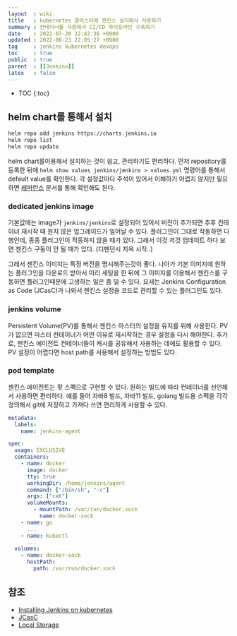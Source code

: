 ```yaml
---
layout  : wiki
title   : kubernetes 클러스터에 젠킨스 설치해서 사용하기
summary : 컨테이너를 사용해서 CI/CD 파이프라인 구축하기
date    : 2022-07-20 22:42:36 +0900
updated : 2022-08-23 22:05:27 +0900
tag     : jenkins kubernetes devops
toc     : true
public  : true
parent  : [[Jenkins]]
latex   : false
---
```

* TOC
{:toc}

## helm chart를 통해서 설치

```bash
helm repo add jenkins https://charts.jenkins.io
helm repo list
helm repo update
```

helm chart를이용해서 설치하는 것이 쉽고, 관리하기도 편리하다. 먼저 repository를 등록한 뒤에 `helm show values jenkins/jenkins > values.yml` 명령어를 통해서 default value를 확인한다. 각 설정값마다 주석이 있어서 이해하기 어렵지 않지만 필요하면 [레퍼런스](https://github.com/jenkinsci/helm-charts/blob/main/charts/jenkins/VALUES_SUMMARY.md) 문서를 통해 확인해도 된다.

### dedicated jenkins image

기본값에는 image가 `jenkins/jenkins`로 설정되어 있어서 버전이 추가되면 추후 컨테이너 재시작 때 원치 않은 업그레이드가 일어날 수 있다. 플러그인이 그대로 작동하면 다행인데, 종종 플러그인이 작동하지 않을 때가 있다. 그래서 이것 저것 업데이트 하다 보면 젠킨스 구동이 안 될 때가 있다. (디펜던시 지옥 시작..)

그래서 젠킨스 이미지는 특정 버전을 명시해주는것이 좋다. 나아가 기본 이미지에 원하는 플러그인을 다운로드 받아서 미리 세팅을 한 뒤에 그 이미지를 이용해서 젠킨스를 구동하면 플러그인때문에 고생하는 일은 좀 덜 수 있다. 요새는 Jenkins Configuration as Code (JCasC)가 나와서 젠킨스 설정을 코드로 관리할 수 있는 플러그인도 있다.

### jenkins volume

Persistent Volume(PV)를 통해서 젠킨스 마스터의 설정을 유지를 위해 사용한다. PV가 없으면 마스터 컨테이너가 어떤 이유로 재시작하는 경우 설정을 다시 해야한다. 추가로, 젠킨스 에이전트 컨테이너들이 캐시를 공유해서 사용하는 데에도 활용할 수 있다. PV 설정이 어렵다면 host path를 사용해서 설정하는 방법도 있다.

### pod template

젠킨스 에이전트는 팟 스펙으로 구현할 수 있다. 원하는 빌드에 따라 컨테이너를 선언해서 사용하면 편리하다. 예를 들어 자바8 빌드, 자바11 빌드, golang 빌드용 스펙을 각각 정의해서 git에 저장하고 가져다 쓰면 편리하게 사용할 수 있다.

```yaml
metadata:
  labels:
    name: jenkins-agent

spec:
  usage: EXCLUSIVE
  containers:
    - name: docker
      image: docker
      tty: true
      workingDir: /home/jenkins/agent
      command: ["/bin/sh", "-c"]
      args: ["cat"]
      volumeMounts:
        - mountPath: /var/run/docker.sock
          name: docker-sock
    - name: go
	  ...
	- name: kubectl
	  ...
  volumes:
    - name: docker-sock
      hostPath:
        path: /var/run/docker.sock
```

## 참조

- [Installing Jenkins on kubernetes](https://www.jenkins.io/doc/book/installing/kubernetes/)
- [JCasC](https://github.com/jenkinsci/configuration-as-code-plugin)
- [Local Storage](https://kubernetes.io/docs/concepts/storage/storage-classes/#local)
